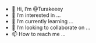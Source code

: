 - 👋 Hi, I’m @Turakeeey
- 👀 I’m interested in ...
- 🌱 I’m currently learning ...
- 💞️ I’m looking to collaborate on ...
- 📫 How to reach me ...

<!---
Turakeeey/Turakeeey is a ✨ special ✨ repository because its `README.md` (this file) appears on your GitHub profile.
You can click the Preview link to take a look at your changes.
--->
